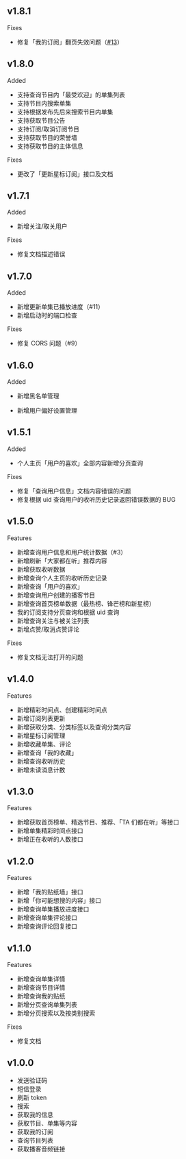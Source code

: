 ## v1.8.1

Fixes

- 修复「我的订阅」翻页失效问题（[#13](https://github.com/ultrazg/xyz/issues/13)）

## v1.8.0

Added

- 支持查询节目内「最受欢迎」的单集列表
- 支持节目内搜索单集
- 支持根据发布先后来搜索节目内单集
- 支持获取节目公告
- 支持订阅/取消订阅节目
- 支持获取节目的荣誉墙
- 支持获取节目的主体信息

Fixes

- 更改了「更新星标订阅」接口及文档

## v1.7.1

Added

- 新增关注/取关用户

Fixes

- 修复文档描述错误

## v1.7.0

Added

- 新增更新单集已播放进度（#11）
- 新增启动时的端口检查

Fixes

- 修复 CORS 问题（#9）

## v1.6.0

Added

- 新增黑名单管理

- 新增用户偏好设置管理

## v1.5.1

Added

- 个人主页「用户的喜欢」全部内容新增分页查询

Fixes

- 修复「查询用户信息」文档内容错误的问题
- 修复根据 uid 查询用户的收听历史记录返回错误数据的 BUG

## v1.5.0

Features

- 新增查询用户信息和用户统计数据（#3）
- 新增刷新「大家都在听」推荐内容
- 新增获取收听数据
- 新增查询个人主页的收听历史记录
- 新增查询「用户的喜欢」
- 新增查询用户创建的播客节目
- 新增查询首页榜单数据（最热榜、锋芒榜和新星榜）
- 我的订阅支持分页查询和根据 uid 查询
- 新增查询关注与被关注列表
- 新增点赞/取消点赞评论

Fixes

- 修复文档无法打开的问题

## v1.4.0

Features

- 新增精彩时间点、创建精彩时间点
- 新增订阅列表更新
- 新增获取分类、分类标签以及查询分类内容
- 新增星标订阅管理
- 新增收藏单集、评论
- 新增查询「我的收藏」
- 新增查询收听历史
- 新增未读消息计数

## v1.3.0

Features

- 新增获取首页榜单、精选节目、推荐、「TA 们都在听」等接口
- 新增单集精彩时间点接口
- 新增正在收听的人数接口

## v1.2.0

Features

- 新增「我的贴纸墙」接口
- 新增「你可能想搜的内容」接口
- 新增查询单集播放进度接口
- 新增查询单集评论接口
- 新增查询评论回复接口

## v1.1.0

Features

- 新增查询单集详情
- 新增查询节目详情
- 新增查询我的贴纸
- 新增分页查询单集列表
- 新增分页搜索以及按类别搜索

Fixes

- 修复文档

## v1.0.0

- 发送验证码
- 短信登录
- 刷新 token
- 搜索
- 获取我的信息
- 获取节目、单集等内容
- 获取我的订阅
- 查询节目列表
- 获取播客音频链接
